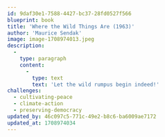 ```yaml
---
id: 9daf30e1-7588-4427-bc37-28fd0527f566
blueprint: book
title: 'Where the Wild Things Are (1963)'
author: 'Maurice Sendak'
image: image-1708974013.jpeg
description:
  -
    type: paragraph
    content:
      -
        type: text
        text: 'Let the wild rumpus begin indeed!'
challenges:
  - cultivating-peace
  - climate-action
  - preserving-democracy
updated_by: 46c097c5-771c-49e2-b8c6-ba6009ae7172
updated_at: 1708974034
---
```

